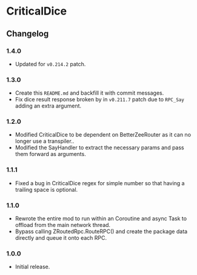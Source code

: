 ﻿# CriticalDice

## Changelog

### 1.4.0

  * Updated for `v0.214.2` patch.

### 1.3.0

  * Create this `README.md` and backfill it with commit messages.
  * Fix dice result response broken by in `v0.211.7` patch due to `RPC_Say` adding an extra argument.

### 1.2.0

  * Modified CriticalDice to be dependent on BetterZeeRouter as it can no longer use a transpiler..
  * Modified the SayHandler to extract the necessary params and pass them forward as arguments.

### 1.1.1

  * Fixed a bug in CriticalDice regex for simple number so that having a trailing space is optional.

### 1.1.0

  * Rewrote the entire mod to run within an Coroutine and async Task to offload from the main network thread.
  * Bypass calling ZRoutedRpc.RouteRPC() and create the package data directly and queue it onto each RPC.  

### 1.0.0

  * Initial release.